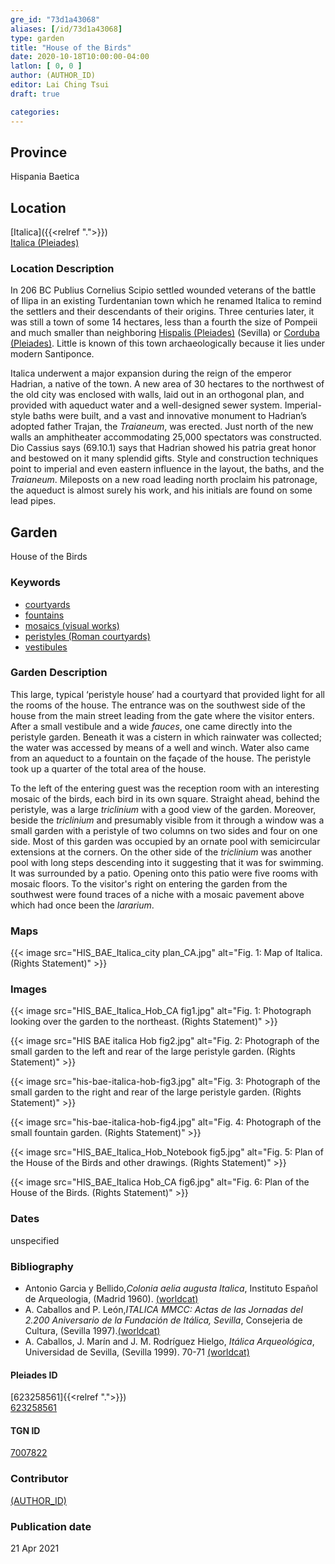 ```yaml
---
gre_id: "73d1a43068"
aliases: [/id/73d1a43068]
type: garden
title: "House of the Birds"
date: 2020-10-18T10:00:00-04:00
latlon: [ 0, 0 ]
author: (AUTHOR_ID)
editor: Lai Ching Tsui
draft: true

categories:
---
```


## Province
Hispania Baetica

<!--### Province Description-->

<!-- DESCRIPTION -->


## Location

[Italica]({{<relref ".">}}) \
[Italica (Pleiades)](https://pleiades.stoa.org/places/256231)

### Location Description

In 206 BC Publius Cornelius Scipio settled wounded veterans of the battle of Ilipa in an existing Turdentanian town which he renamed Italica to remind the settlers and their descendants of their origins.  Three centuries later, it was still a town of some 14 hectares, less than a fourth the size of Pompeii and much smaller than neighboring [Hispalis (Pleiades)](https://pleiades.stoa.org/places/256210) (Sevilla) or [Corduba (Pleiades)](https://pleiades.stoa.org/places/256128).  Little is known of this town archaeologically because it lies under modern Santiponce.

Italica underwent a major expansion during the reign of the emperor Hadrian, a native of the town. A new area of 30 hectares to the northwest of the old city was enclosed with walls, laid out in an orthogonal plan, and provided with aqueduct water and a well-designed sewer system. Imperial-style baths were built, and a vast and innovative monument to Hadrian’s adopted father Trajan, the *Traianeum*, was erected.  Just north of the new walls an amphitheater accommodating 25,000 spectators was constructed. Dio Cassius says (69.10.1) says that Hadrian showed his patria great honor and bestowed on it many splendid gifts. Style and construction techniques point to imperial and even eastern influence in the layout, the baths, and the *Traianeum*.  Mileposts on a new road leading north proclaim his patronage, the aqueduct is almost surely his work, and his initials are found on some lead pipes.

## Garden

House of the Birds

### Keywords

- [courtyards](http://vocab.getty.edu/page/aat/300004095)
- [fountains](http://vocab.getty.edu/page/aat/300006179)
- [mosaics (visual works)](http://vocab.getty.edu/page/aat/300015342)
- [peristyles (Roman courtyards)](http://vocab.getty.edu/page/aat/300004029)
- [vestibules](http://vocab.getty.edu/page/aat/300083076)
<!-- [triclinia (rooms)](http://vocab.getty.edu/page/aat/300004359)-->


### Garden Description

This large, typical ‘peristyle house’ had a courtyard that provided light for all the rooms of the house.  The entrance was on the southwest side of the house from the main street leading from the gate where the visitor enters.  After a small vestibule and a wide *fauces*, one came directly into the peristyle garden.  Beneath it was a cistern in which rainwater was collected; the water was accessed by means of a well and winch. Water also came from an aqueduct to a fountain on the façade of the house. The peristyle took up a quarter of the total area of the house.

To the left of the entering guest was the reception room with an interesting mosaic of the birds, each bird in its own square.  Straight ahead, behind the peristyle, was a large *triclinium* with a good view of the garden.  Moreover, beside the *triclinium* and presumably visible from it through a window was a small garden with a peristyle of two columns on two sides and four on one side. Most of this garden was occupied by an ornate pool with semicircular extensions at the corners.  On the other side of the *triclinium* was another pool with long steps descending into it suggesting that it was for swimming. It was surrounded by a patio. Opening onto this patio were five rooms with mosaic floors.  To the visitor's right on entering the garden from the southwest were found traces of a niche with a mosaic pavement above which had once been the *lararium*.


### Maps

{{< image src="HIS_BAE_Italica_city plan_CA.jpg" alt="Fig. 1: Map of Italica. (Rights Statement)" >}}

### Images


{{< image src="HIS_BAE_Italica_Hob_CA fig1.jpg" alt="Fig. 1: Photograph looking over the garden to the northeast. (Rights Statement)" >}}

{{< image src="HIS BAE italica Hob fig2.jpg" alt="Fig. 2: Photograph of the small garden to the left and rear of the large peristyle garden. (Rights Statement)" >}}

{{< image src="his-bae-italica-hob-fig3.jpg" alt="Fig. 3: Photograph of the small garden to the right and rear of the large peristyle garden. (Rights Statement)" >}}

{{< image src="his-bae-italica-hob-fig4.jpg" alt="Fig. 4: Photograph of the small fountain garden. (Rights Statement)" >}}

{{< image src="HIS_BAE_Italica_Hob_Notebook fig5.jpg" alt="Fig. 5: Plan of the House of the Birds and other drawings. (Rights Statement)" >}}

{{< image src="HIS_BAE_Italica Hob_CA fig6.jpg" alt="Fig. 6: Plan of the House of the Birds. (Rights Statement)" >}}


### Dates

unspecified

### Bibliography

* Antonio Garcia y Bellido,*Colonia aelia augusta Italica*, Instituto Español de Arqueologia, (Madrid 1960). [(worldcat)](http://www.worldcat.org/oclc/882602957)
* A. Caballos and P. León,*ITALICA MMCC: Actas de las Jornadas del 2.200 Aniversario de la Fundación de Itálica, Sevilla*, Consejeria de Cultura, (Sevilla 1997).[(worldcat)](http://www.worldcat.org/oclc/638777432)
* A. Caballos, J. Marín and J. M. Rodríguez Hielgo, *Itálica Arqueológica*, Universidad de Sevilla, (Sevilla 1999). 70-71 [(worldcat)](http://www.worldcat.org/oclc/916989580)




<!--#### Periodo ID-->

<!-- [PERIODO_ID](https://pleiades.stoa.org/places/PLEIADES_ID) -->

#### Pleiades ID
[623258561]{{<relref ".">}}) \
[623258561](https://pleiades.stoa.org/places/623258561)

#### TGN ID
[7007822](http://vocab.getty.edu/page/tgn/7007822)

### Contributor
[(AUTHOR_ID)](link) <!-- - (ORCID: [xxx](link)) -->

### Publication date

21 Apr 2021